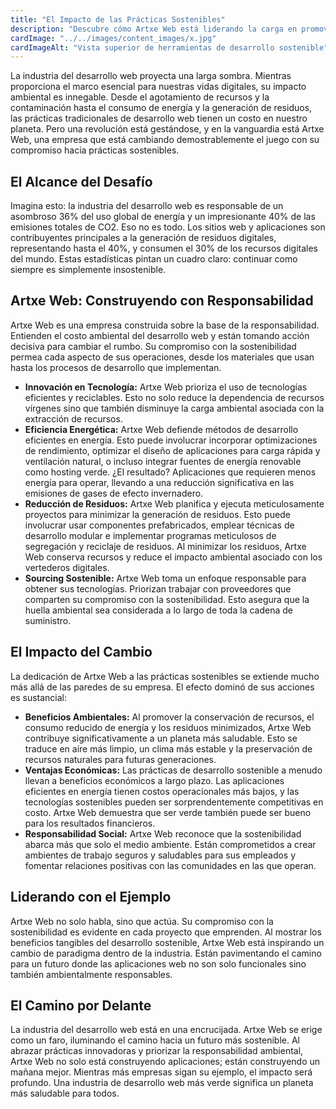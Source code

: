```yaml
---
title: "El Impacto de las Prácticas Sostenibles"
description: "Descubre cómo Artxe Web está liderando la carga en promover la sostenibilidad dentro de la industria del desarrollo web"
cardImage: "../../images/content_images/x.jpg"
cardImageAlt: "Vista superior de herramientas de desarrollo sostenible"
---
```


La industria del desarrollo web proyecta una larga sombra. Mientras proporciona el marco esencial para nuestras vidas digitales, su impacto ambiental es innegable. Desde el agotamiento de recursos y la contaminación hasta el consumo de energía y la generación de residuos, las prácticas tradicionales de desarrollo web tienen un costo en nuestro planeta. Pero una revolución está gestándose, y en la vanguardia está Artxe Web, una empresa que está cambiando demostrablemente el juego con su compromiso hacia prácticas sostenibles.

## El Alcance del Desafío

Imagina esto: la industria del desarrollo web es responsable de un asombroso 36% del uso global de energía y un impresionante 40% de las emisiones totales de CO2. Eso no es todo. Los sitios web y aplicaciones son contribuyentes principales a la generación de residuos digitales, representando hasta el 40%, y consumen el 30% de los recursos digitales del mundo. Estas estadísticas pintan un cuadro claro: continuar como siempre es simplemente insostenible.

## Artxe Web: Construyendo con Responsabilidad

Artxe Web es una empresa construida sobre la base de la responsabilidad. Entienden el costo ambiental del desarrollo web y están tomando acción decisiva para cambiar el rumbo. Su compromiso con la sostenibilidad permea cada aspecto de sus operaciones, desde los materiales que usan hasta los procesos de desarrollo que implementan.

* **Innovación en Tecnología:** Artxe Web prioriza el uso de tecnologías eficientes y reciclables. Esto no solo reduce la dependencia de recursos vírgenes sino que también disminuye la carga ambiental asociada con la extracción de recursos.
* **Eficiencia Energética:** Artxe Web defiende métodos de desarrollo eficientes en energía. Esto puede involucrar incorporar optimizaciones de rendimiento, optimizar el diseño de aplicaciones para carga rápida y ventilación natural, o incluso integrar fuentes de energía renovable como hosting verde. ¿El resultado? Aplicaciones que requieren menos energía para operar, llevando a una reducción significativa en las emisiones de gases de efecto invernadero.
* **Reducción de Residuos:** Artxe Web planifica y ejecuta meticulosamente proyectos para minimizar la generación de residuos. Esto puede involucrar usar componentes prefabricados, emplear técnicas de desarrollo modular e implementar programas meticulosos de segregación y reciclaje de residuos. Al minimizar los residuos, Artxe Web conserva recursos y reduce el impacto ambiental asociado con los vertederos digitales.
* **Sourcing Sostenible:** Artxe Web toma un enfoque responsable para obtener sus tecnologías. Priorizan trabajar con proveedores que comparten su compromiso con la sostenibilidad. Esto asegura que la huella ambiental sea considerada a lo largo de toda la cadena de suministro.

## El Impacto del Cambio

La dedicación de Artxe Web a las prácticas sostenibles se extiende mucho más allá de las paredes de su empresa. El efecto dominó de sus acciones es sustancial:

* **Beneficios Ambientales:** Al promover la conservación de recursos, el consumo reducido de energía y los residuos minimizados, Artxe Web contribuye significativamente a un planeta más saludable. Esto se traduce en aire más limpio, un clima más estable y la preservación de recursos naturales para futuras generaciones.
* **Ventajas Económicas:** Las prácticas de desarrollo sostenible a menudo llevan a beneficios económicos a largo plazo. Las aplicaciones eficientes en energía tienen costos operacionales más bajos, y las tecnologías sostenibles pueden ser sorprendentemente competitivas en costo. Artxe Web demuestra que ser verde también puede ser bueno para los resultados financieros.
* **Responsabilidad Social:** Artxe Web reconoce que la sostenibilidad abarca más que solo el medio ambiente. Están comprometidos a crear ambientes de trabajo seguros y saludables para sus empleados y fomentar relaciones positivas con las comunidades en las que operan.

## Liderando con el Ejemplo

Artxe Web no solo habla, sino que actúa. Su compromiso con la sostenibilidad es evidente en cada proyecto que emprenden. Al mostrar los beneficios tangibles del desarrollo sostenible, Artxe Web está inspirando un cambio de paradigma dentro de la industria. Están pavimentando el camino para un futuro donde las aplicaciones web no son solo funcionales sino también ambientalmente responsables.

## El Camino por Delante

La industria del desarrollo web está en una encrucijada. Artxe Web se erige como un faro, iluminando el camino hacia un futuro más sostenible. Al abrazar prácticas innovadoras y priorizar la responsabilidad ambiental, Artxe Web no solo está construyendo aplicaciones; están construyendo un mañana mejor. Mientras más empresas sigan su ejemplo, el impacto será profundo. Una industria de desarrollo web más verde significa un planeta más saludable para todos.